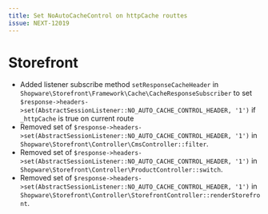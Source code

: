 ```yaml
---
title: Set NoAutoCacheControl on httpCache routtes
issue: NEXT-12019
---
```

# Storefront
* Added listener subscribe method  `setResponseCacheHeader` in `Shopware\Storefront\Framework\Cache\CacheResponseSubscriber` to set `$response->headers->set(AbstractSessionListener::NO_AUTO_CACHE_CONTROL_HEADER, '1')` if `_httpCache` is true on current route
* Removed set of `$response->headers->set(AbstractSessionListener::NO_AUTO_CACHE_CONTROL_HEADER, '1')` in `Shopware\Storefront\Controller\CmsController::filter`.
* Removed set of `$response->headers->set(AbstractSessionListener::NO_AUTO_CACHE_CONTROL_HEADER, '1')` in `Shopware\Storefront\Controller\ProductController::switch`.
* Removed set of `$response->headers->set(AbstractSessionListener::NO_AUTO_CACHE_CONTROL_HEADER, '1')` in `Shopware\Storefront\Controller\StorefrontController::renderStorefront`.
